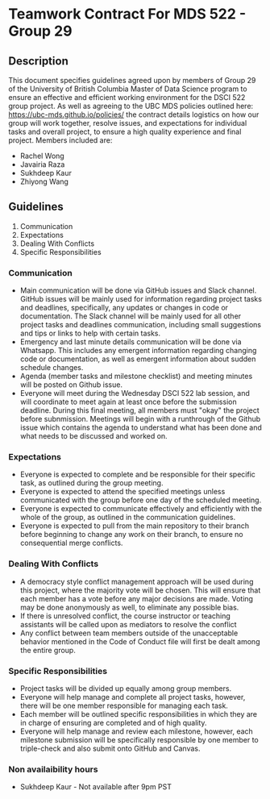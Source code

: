 # Teamwork Contract For MDS 522 - Group 29

## Description
This document specifies guidelines agreed upon by members of Group 29 of the University of British Columbia Master of Data Science program to ensure an effective and efficient working environment for the DSCI 522 group project.
As well as agreeing to the UBC MDS policies outlined here: https://ubc-mds.github.io/policies/ the contract details logistics on how our group will work together, resolve issues, and expectations for individual tasks and overall project, to ensure a high quality experience and final project. Members included are:

* Rachel Wong
* Javairia Raza
* Sukhdeep Kaur
* Zhiyong Wang

## Guidelines
1. Communication
2. Expectations
3. Dealing With Conflicts
4. Specific Responsibilities

### Communication
* Main communication will be done via GitHub issues and Slack channel. GitHub issues will be mainly used for information regarding project tasks and deadlines, specifically, any updates or changes in code or documentation. The Slack channel will be mainly used for all other project tasks and deadlines communication, including small suggestions and tips or links to help with certain tasks.
* Emergency and last minute details communication will be done via Whatsapp. This includes any emergent information regarding changing code or documentation, as well as emergent information about sudden schedule changes.
* Agenda (member tasks and milestone checklist) and meeting minutes will be posted on Github issue.
* Everyone will meet during the Wednesday DSCI 522 lab session, and will coordinate to meet again at least once before the submission deadline. During this final meeting, all members must "okay" the project before subnmission. Meetings will begin with a runthrough of the Github issue which contains the agenda to understand what has been done and what needs to be discussed and worked on.

### Expectations
* Everyone is expected to complete and be responsible for their specific task, as outlined during the group meeting.
* Everyone is expected to attend the specified meetings unless communicated with the group before one day of the scheduled meeting.
* Everyone is expected to communicate effectively and efficiently with the whole of the group, as outlined in the communication guidelines.
* Everyone is expected to pull from the main repository to their branch before beginning to change any work on their branch, to ensure no consequential merge conflicts.

### Dealing With Conflicts
* A democracy style conflict management approach will be used during this project, where the majority vote will be chosen. This will ensure that each member has a vote before any major decisions are made. Voting may be done anonymously as well, to eliminate any possible bias.
* If there is unresolved conflict, the course instructor or teaching assistants will be called upon as mediators to resolve the conflict
* Any conflict between team members outside of the unacceptable behavior mentioned in the Code of Conduct file will first be dealt among the entire group.

### Specific Responsibilities
* Project tasks will be divided up equally among group members.
* Everyone will help manage and complete all project tasks, however, there will be one member responsible for managing each task. 
* Each member will be outlined specific responsibilities in which they are in charge of ensuring are completed and of high quality.
* Everyone will help manage and review each milestone, however, each milestone submission will be specifically responsible by one member to triple-check and also submit onto GitHub and Canvas.

### Non availaibility hours
* Sukhdeep Kaur - Not available after 9pm PST

